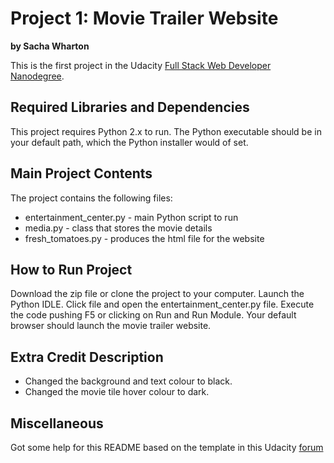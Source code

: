 # **Project 1: Movie Trailer Website**

**by Sacha Wharton**

This is the first project in the Udacity [Full Stack Web Developer Nanodegree](https://www.udacity.com/course/full-stack-web-developer-nanodegree--nd004).

## **Required Libraries and Dependencies**

This project requires Python 2.x to run. The Python executable should be in your default path, which the Python installer would of set.

## **Main Project Contents**
The project contains the following files:

- entertainment_center.py - main Python script to run
- media.py - class that stores the movie details
- fresh_tomatoes.py - produces the html file for the website

## **How to Run Project**

Download the zip file or clone the project to your computer.
Launch the Python IDLE.
Click file and open the entertainment_center.py file.
Execute the code pushing F5 or clicking on Run and Run Module.
Your default browser should launch the movie trailer website.

## **Extra Credit Description**

- Changed the background and text colour to black.
- Changed the movie tile hover colour to dark.

## **Miscellaneous**
Got some help for this README based on the template in this Udacity [forum](https://discussions.udacity.com/t/readme-files-in-project-1/23524)
